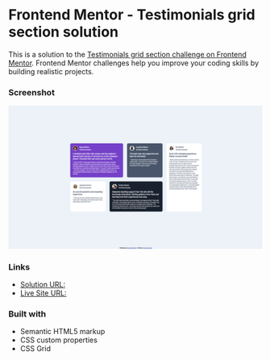 # Frontend Mentor - Testimonials grid section solution

This is a solution to the [Testimonials grid section challenge on Frontend Mentor](https://www.frontendmentor.io/challenges/testimonials-grid-section-Nnw6J7Un7). Frontend Mentor challenges help you improve your coding skills by building realistic projects. 



### Screenshot

![](./sc.png)



### Links

- [Solution URL:](https://github.com/ToprakOzgur/frontendmento.io-challenges/tree/main/testimonials-grid-section)
- [Live Site URL:](https://nostalgic-colden-e8e72a.netlify.app/)



### Built with

- Semantic HTML5 markup
- CSS custom properties
- CSS Grid
